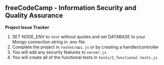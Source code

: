 **freeCodeCamp** - Information Security and Quality Assurance
------

**Project Issue Tracker**

1) SET NODE_ENV to `test` without quotes and set DATABASE to your Mongo connection string in .env file
2) Complete the project in `routes/api.js` or by creating a handler/controller
3) You will add any security features to `server.js`
4) You will create all of the functional tests in `tests/2_functional-tests.js`
